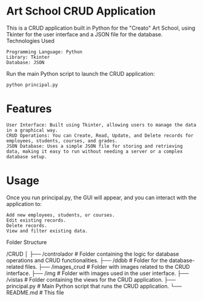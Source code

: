 # Art School CRUD Application

This is a CRUD application built in Python for the "Creato" Art School, using Tkinter for the user interface and a JSON file for the database.
Technologies Used

    Programming Language: Python
    Library: Tkinter 
    Database: JSON 

Run the main Python script to launch the CRUD application:

    python principal.py

# Features

    User Interface: Built using Tkinter, allowing users to manage the data in a graphical way.
    CRUD Operations: You can Create, Read, Update, and Delete records for employees, students, courses, and grades.
    JSON Database: Uses a simple JSON file for storing and retrieving data, making it easy to run without needing a server or a complex database setup.

# Usage

Once you run principal.py, the GUI will appear, and you can interact with the application to:

    Add new employees, students, or courses.
    Edit existing records.
    Delete records.
    View and filter existing data.

Folder Structure

/CRUD
│
├── /controlador             # Folder containing the logic for database operations and CRUD functionalities.
├── /ddbb                    # Folder for the database-related files.
├── /images_crud             # Folder with images related to the CRUD interface.
├── /img                     # Folder with images used in the user interface.
├── /vistas                  # Folder containing the views for the CRUD application.
├── principal.py             # Main Python script that runs the CRUD application.
└── README.md                # This file
